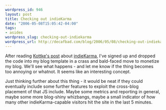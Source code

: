 ```yaml
--- 
wordpress_id: 946
layout: post
title: Checking out indieKarma
date: "2006-05-08T15:05:42-04:00"
tags: 
- asides
wordpress_slug: checking-out-indiekarma
wordpress_url: http://decafbad.com/blog/2006/05/08/checking-out-indiekarma
---
```

 <p>After reading <a href="http://www.kottke.org/06/05/indiekarma-micropayments">Kottke's post</a> about <a href="http://www.indiekarma.com/">indieKarma</a>, I've signed up and dropped the code into my blog template in a crass and bald-faced move to monetize my blog.  We'll see what happens - and let me know if the thing becomes too annoying or whatnot.  It seems like an interesting concept.</p>
 <p>Just thinking further about this thing - it would be neat if they could eventually include some further features to exploit the cross-blog placement of that JS include.  Maybe some metrics and reporting in general, maybe some more blog-shiny whizbangs, maybe a small indicator of how many other indieKarma-capable visitors hit the site in the last 5 minutes.</p>

